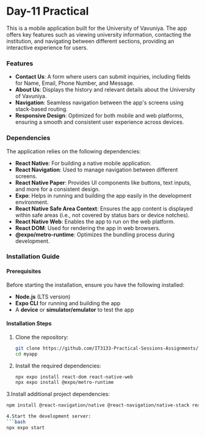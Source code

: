 # Day-11 Practical

This is a mobile application built for the University of Vavuniya. The app offers key features such as viewing university information, contacting the institution, and navigating between different sections, providing an interactive experience for users.

### Features

- **Contact Us**: A form where users can submit inquiries, including fields for Name, Email, Phone Number, and Message.
- **About Us**: Displays the history and relevant details about the University of Vavuniya.
- **Navigation**: Seamless navigation between the app's screens using stack-based routing.
- **Responsive Design**: Optimized for both mobile and web platforms, ensuring a smooth and consistent user experience across devices.

### Dependencies

The application relies on the following dependencies:

- **React Native**: For building a native mobile application.
- **React Navigation**: Used to manage navigation between different screens.
- **React Native Paper**: Provides UI components like buttons, text inputs, and more for a consistent design.
- **Expo**: Helps in running and building the app easily in the development environment.
- **React Native Safe Area Context**: Ensures the app content is displayed within safe areas (i.e., not covered by status bars or device notches).
- **React Native Web**: Enables the app to run on the web platform.
- **React DOM**: Used for rendering the app in web browsers.
- **@expo/metro-runtime**: Optimizes the bundling process during development.

### Installation Guide

#### Prerequisites

Before starting the installation, ensure you have the following installed:

- **Node.js** (LTS version)
- **Expo CLI** for running and building the app
- A **device** or **simulator/emulator** to test the app

#### Installation Steps

1. Clone the repository:
   ```bash
   git clone https://github.com/IT3133-Practical-Sessions-Assignments/Day11_Practicals
   cd myapp

2. Install the required dependencies:
   ```bash
   npx expo install react-dom react-native-web
   npx expo install @expo/metro-runtime

3.Install additional project dependencies:
  ```bash
  npm install @react-navigation/native @react-navigation/native-stack react-native-paper react-native-safe-area-context

4.Start the development server:
  ```bash
 npx expo start


